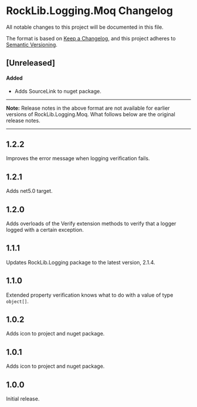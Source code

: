 # RockLib.Logging.Moq Changelog

All notable changes to this project will be documented in this file.

The format is based on [Keep a Changelog](https://keepachangelog.com/en/1.0.0/),
and this project adheres to [Semantic Versioning](https://semver.org/spec/v2.0.0.html).

## [Unreleased]

#### Added

- Adds SourceLink to nuget package.

----

**Note:** Release notes in the above format are not available for earlier versions of
RockLib.Logging.Moq. What follows below are the original release notes.

----

## 1.2.2

Improves the error message when logging verification fails.

## 1.2.1

Adds net5.0 target.

## 1.2.0

Adds overloads of the Verify extension methods to verify that a logger logged with a certain exception.

## 1.1.1

Updates RockLib.Logging package to the latest version, 2.1.4.

## 1.1.0

Extended property verification knows what to do with a value of type `object[]`.

## 1.0.2

Adds icon to project and nuget package.

## 1.0.1

Adds icon to project and nuget package.

## 1.0.0

Initial release.
